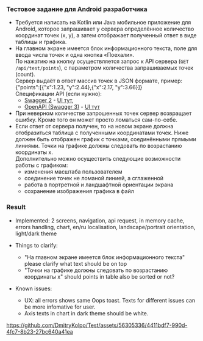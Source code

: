### Тестовое задание для Android разработчика

*   Требуется написать на Kotlin или Java мобильное приложение для Android, которое запрашивает у сервера определённое количество координат точек (x, y), а затем отображает полученный ответ в виде таблицы и графика.
*   На главном экране имеется блок информационного текста, поле для ввода числа точек и одна кнопка «Поехали».  
    По нажатию на кнопку осуществляется запрос к API сервера (`GET /api/test/points`), с параметром количества запрашиваемых точек (count).  
    Сервер выдаёт в ответ массив точек в JSON формате, пример: {"points":\[{"x":1.23, "y":2.44},{"x":2.17, "y":3.66}\]}  
    Спецификации API (если нужно):
    *   [Swagger 2](https://hr-challenge.interactivestandard.com/v2/api-docs?group=mobile) - [UI тут](https://hr-challenge.interactivestandard.com/swagger-ui.html?urls.primaryName=mobile),
    *   [OpenAPI (Swagger 3)](https://hr-challenge.interactivestandard.com/v3/api-docs/mobile) - [UI тут](https://hr-challenge.interactivestandard.com/v3/swagger-ui/index.html?configUrl=%2Fv3%2Fapi-docs%2Fswagger-config&urls.primaryName=mobile)
*   При неверном количестве запрошенных точек сервер возвращает ошибку. Кроме того он может просто ломаться сам-по-себе.
*   Если ответ от сервера получен, то на новом экране должна отобразиться таблица с полученными координатами точек. Ниже должен быть отображен график с точками, соединёнными прямыми линиями. Точки на графике должны следовать по возрастанию координаты x.  
    Дополнительно можно осуществить следующие возможности работы с графиком:
    *   изменения масштаба пользователем
    *   соединение точек не ломаной линией, а сглаженной
    *   работа в портретной и ландшафтной ориентации экрана
    *   сохранение изображения графика в файл
 
### Result

* Implemented: 2 screens, navigation, api request,  in memory cache, errors handling, chart, en/ru localisation, landscape/portrait orientation, light/dark theme

* Things to clarify:
   - "На главном экране имеется блок информационного текста" please clarify what text should be on top
   - "Точки на графике должны следовать по возрастанию координаты x" should points in table also be sorted or not?
 
* Known issues:
  - UX: all errors shows same Oops toast. Texts for different issues can be more infomative for user.
  - Axis texts in chart in dark theme should be white.

https://github.com/DmitryKolpo/Test/assets/56305336/4411bdf7-990d-4fc7-8b23-27bc640a41ea
